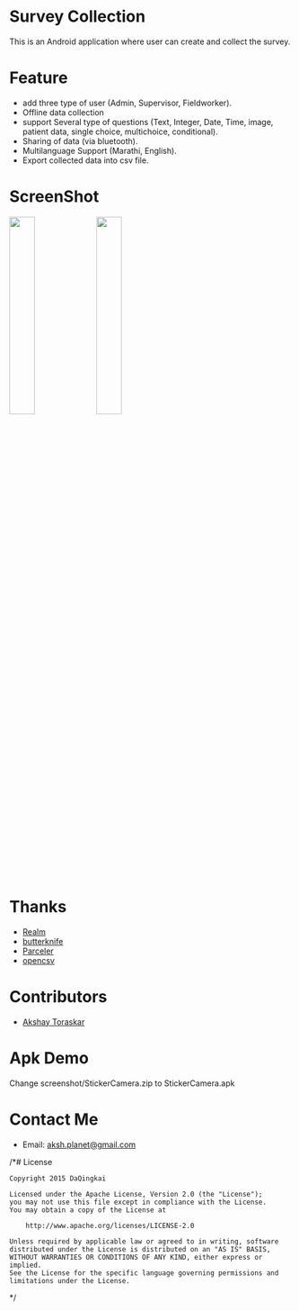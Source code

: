 # Survey Collection

This is an Android application where user can create and collect the survey.


# Feature

- add three type of user (Admin, Supervisor, Fieldworker).
- Offline data collection
- support Several type of questions (Text, Integer, Date, Time, image, patient data, single choice, multichoice, conditional).
- Sharing of data (via bluetooth).
- Multilanguage Support (Marathi, English).
- Export collected data into csv file.


# ScreenShot

<img src="./screenshot/Screenshot_01.gif" width="30%" height="30%">
<img src="./screenshot/Screenshot_2015-07-19-11-23-22.png" width="30%" height="30%">




# Thanks

- [Realm](https://github.com/realm/realm-java)
- [butterknife](https://github.com/JakeWharton/butterknife)
- [Parceler](https://github.com/johncarl81/parceler)
- [opencsv](http://opencsv.sourceforge.net/)


# Contributors

- [Akshay Toraskar](https://github.com/AkshayToraskar)


# Apk Demo
Change screenshot/StickerCamera.zip to StickerCamera.apk

# Contact Me

- Email: aksh.planet@gmail.com

/*# License
```
Copyright 2015 DaQingkai

Licensed under the Apache License, Version 2.0 (the "License");
you may not use this file except in compliance with the License.
You may obtain a copy of the License at

    http://www.apache.org/licenses/LICENSE-2.0

Unless required by applicable law or agreed to in writing, software
distributed under the License is distributed on an "AS IS" BASIS,
WITHOUT WARRANTIES OR CONDITIONS OF ANY KIND, either express or implied.
See the License for the specific language governing permissions and
limitations under the License.
```
*/
